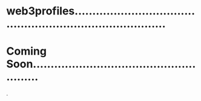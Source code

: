 # web3profiles...............................................................................
# Coming Soon.......................................................
.
